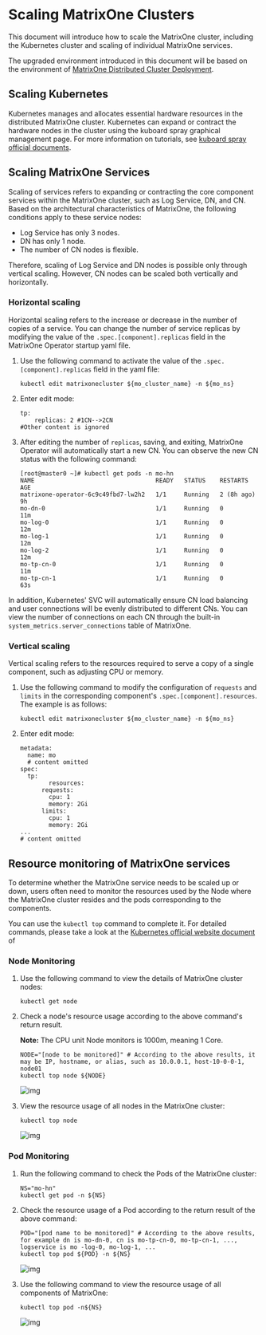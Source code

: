 # Scaling MatrixOne Clusters

This document will introduce how to scale the MatrixOne cluster, including the Kubernetes cluster and scaling of individual MatrixOne services.

The upgraded environment introduced in this document will be based on the environment of [MatrixOne Distributed Cluster Deployment](deploy-MatrixOne-cluster.md).

## Scaling Kubernetes

Kubernetes manages and allocates essential hardware resources in the distributed MatrixOne cluster. Kubernetes can expand or contract the hardware nodes in the cluster using the kuboard spray graphical management page. For more information on tutorials, see [kuboard spray official documents](https://kuboard-spray.cn/guide/maintain/add-replace-node.html).

## Scaling MatrixOne Services

Scaling of services refers to expanding or contracting the core component services within the MatrixOne cluster, such as Log Service, DN, and CN. Based on the architectural characteristics of MatrixOne, the following conditions apply to these service nodes:

- Log Service has only 3 nodes.
- DN has only 1 node.
- The number of CN nodes is flexible.

Therefore, scaling of Log Service and DN nodes is possible only through vertical scaling. However, CN nodes can be scaled both vertically and horizontally.

### Horizontal scaling

Horizontal scaling refers to the increase or decrease in the number of copies of a service. You can change the number of service replicas by modifying the value of the `.spec.[component].replicas` field in the MatrixOne Operator startup yaml file.

1. Use the following command to activate the value of the `.spec.[component].replicas` field in the yaml file:

    ```
    kubectl edit matrixonecluster ${mo_cluster_name} -n ${mo_ns}
    ```

2. Enter edit mode:

    ```
    tp:
        replicas: 2 #1CN-->2CN
    #Other content is ignored
    ```

3. After editing the number of `replicas`, saving, and exiting, MatrixOne Operator will automatically start a new CN. You can observe the new CN status with the following command:

    ```
    [root@master0 ~]# kubectl get pods -n mo-hn      
    NAME                                  READY   STATUS    RESTARTS     AGE
    matrixone-operator-6c9c49fbd7-lw2h2   1/1     Running   2 (8h ago)   9h
    mo-dn-0                               1/1     Running   0            11m
    mo-log-0                              1/1     Running   0            12m
    mo-log-1                              1/1     Running   0            12m
    mo-log-2                              1/1     Running   0            12m
    mo-tp-cn-0                            1/1     Running   0            11m
    mo-tp-cn-1                            1/1     Running   0            63s
    ```

In addition, Kubernetes' SVC will automatically ensure CN load balancing and user connections will be evenly distributed to different CNs. You can view the number of connections on each CN through the built-in `system_metrics.server_connections` table of MatrixOne.

### Vertical scaling

Vertical scaling refers to the resources required to serve a copy of a single component, such as adjusting CPU or memory.

1. Use the following command to modify the configuration of `requests` and `limits` in the corresponding component's `.spec.[component].resources`. The example is as follows:

    ```
    kubectl edit matrixonecluster ${mo_cluster_name} -n ${mo_ns}
    ```

2. Enter edit mode:

    ```
    metadata:
      name: mo
      # content omitted
    spec:
      tp:
    		resources:
          requests:
            cpu: 1
            memory: 2Gi
          limits:
            cpu: 1
            memory: 2Gi
    ...
    # content omitted
    ```

## Resource monitoring of MatrixOne services

To determine whether the MatrixOne service needs to be scaled up or down, users often need to monitor the resources used by the Node where the MatrixOne cluster resides and the pods corresponding to the components.

You can use the `kubectl top` command to complete it. For detailed commands, please take a look at the [Kubernetes official website document](https://kubernetes.io/docs/reference/generated/kubectl/kubectl-commands#top) of

### Node Monitoring

1. Use the following command to view the details of MatrixOne cluster nodes:

    ```
    kubectl get node
    ```

2. Check a node's resource usage according to the above command's return result.

    __Note:__ The CPU unit Node monitors is 1000m, meaning 1 Core.

    ```
    NODE="[node to be monitored]" # According to the above results, it may be IP, hostname, or alias, such as 10.0.0.1, host-10-0-0-1, node01
    kubectl top node ${NODE}
    ```

    ![img](https://wdcdn.qpic.cn/MTY4ODg1NzQyNDQ2MjA3NQ_26882_o0_zGd-Bas_79VSn_1681273662?w=1136&h=424)

3. View the resource usage of all nodes in the MatrixOne cluster:

    ```
    kubectl top node
    ```

    ![img](https://wdcdn.qpic.cn/MTY4ODg1NzQyNDQ2MjA3NQ_262920_-FbamlYNvfA3MZ_Q_1681274050?w=1222&h=176)

### Pod Monitoring

1. Run the following command to check the Pods of the MatrixOne cluster:

    ```
    NS="mo-hn"
    kubectl get pod -n ${NS}
    ```

2. Check the resource usage of a Pod according to the return result of the above command:

    ```
    POD="[pod name to be monitored]" # According to the above results, for example dn is mo-dn-0, cn is mo-tp-cn-0, mo-tp-cn-1, ..., logservice is mo -log-0, mo-log-1, ...
    kubectl top pod ${POD} -n ${NS}
    ```

    ![img](https://wdcdn.qpic.cn/MTY4ODg1NzQyNDQ2MjA3NQ_868871_vHRDl2Xto4ZMN6S4_1681273933?w=1372&h=594)

3. Use the following command to view the resource usage of all components of MatrixOne:

    ```
    kubectl top pod -n${NS}
    ```

    ![img](https://wdcdn.qpic.cn/MTY4ODg1NzQyNDQ2MjA3NQ_855850_Otf-sCx5KPZhaprO_1681274035?w=1274&h=384)
